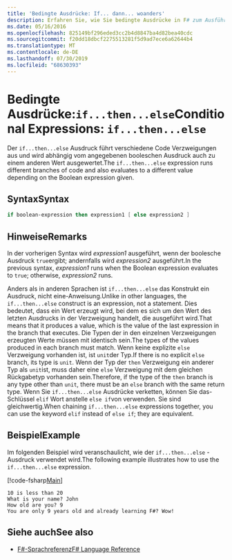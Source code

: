 ```yaml
---
title: 'Bedingte Ausdrücke: If... dann... woanders'
description: Erfahren Sie, wie Sie bedingte Ausdrücke in F# zum Ausführen der unterschiedliche Codezweige geschrieben.
ms.date: 05/16/2016
ms.openlocfilehash: 825149bf296eded3cc2b4d8847ba4d82bea40cdc
ms.sourcegitcommit: f20dd18dbcf2275513281f5d9ad7ece6a62644b4
ms.translationtype: MT
ms.contentlocale: de-DE
ms.lasthandoff: 07/30/2019
ms.locfileid: "68630393"
---
```

# <a name="conditional-expressions-ifthenelse"></a><span data-ttu-id="dffc5-103">Bedingte Ausdrücke:`if...then...else`</span><span class="sxs-lookup"><span data-stu-id="dffc5-103">Conditional Expressions: `if...then...else`</span></span>

<span data-ttu-id="dffc5-104">Der `if...then...else` Ausdruck führt verschiedene Code Verzweigungen aus und wird abhängig vom angegebenen booleschen Ausdruck auch zu einem anderen Wert ausgewertet.</span><span class="sxs-lookup"><span data-stu-id="dffc5-104">The `if...then...else` expression runs different branches of code and also evaluates to a different value depending on the Boolean expression given.</span></span>

## <a name="syntax"></a><span data-ttu-id="dffc5-105">Syntax</span><span class="sxs-lookup"><span data-stu-id="dffc5-105">Syntax</span></span>

```fsharp
if boolean-expression then expression1 [ else expression2 ]
```

## <a name="remarks"></a><span data-ttu-id="dffc5-106">Hinweise</span><span class="sxs-lookup"><span data-stu-id="dffc5-106">Remarks</span></span>

<span data-ttu-id="dffc5-107">In der vorherigen Syntax wird *expression1* ausgeführt, wenn der boolesche Ausdruck `true`ergibt; andernfalls wird *expression2* ausgeführt.</span><span class="sxs-lookup"><span data-stu-id="dffc5-107">In the previous syntax, *expression1* runs when the Boolean expression evaluates to `true`; otherwise, *expression2* runs.</span></span>

<span data-ttu-id="dffc5-108">Anders als in anderen Sprachen ist `if...then...else` das Konstrukt ein Ausdruck, nicht eine-Anweisung.</span><span class="sxs-lookup"><span data-stu-id="dffc5-108">Unlike in other languages, the `if...then...else` construct is an expression, not a statement.</span></span> <span data-ttu-id="dffc5-109">Dies bedeutet, dass ein Wert erzeugt wird, bei dem es sich um den Wert des letzten Ausdrucks in der Verzweigung handelt, die ausgeführt wird.</span><span class="sxs-lookup"><span data-stu-id="dffc5-109">That means that it produces a value, which is the value of the last expression in the branch that executes.</span></span> <span data-ttu-id="dffc5-110">Die Typen der in den einzelnen Verzweigungen erzeugten Werte müssen mit identisch sein.</span><span class="sxs-lookup"><span data-stu-id="dffc5-110">The types of the values produced in each branch must match.</span></span> <span data-ttu-id="dffc5-111">Wenn keine explizite `else` Verzweigung vorhanden ist, ist `unit`der Typ.</span><span class="sxs-lookup"><span data-stu-id="dffc5-111">If there is no explicit `else` branch, its type is `unit`.</span></span> <span data-ttu-id="dffc5-112">Wenn der Typ der `then` Verzweigung ein anderer Typ als `unit`ist, muss daher eine `else` Verzweigung mit dem gleichen Rückgabetyp vorhanden sein.</span><span class="sxs-lookup"><span data-stu-id="dffc5-112">Therefore, if the type of the `then` branch is any type other than `unit`, there must be an `else` branch with the same return type.</span></span> <span data-ttu-id="dffc5-113">Wenn Sie `if...then...else` Ausdrücke verketten, können Sie das-Schlüssel `elif` Wort anstelle `else if`von verwenden. Sie sind gleichwertig.</span><span class="sxs-lookup"><span data-stu-id="dffc5-113">When chaining `if...then...else` expressions together, you can use the keyword `elif` instead of `else if`; they are equivalent.</span></span>

## <a name="example"></a><span data-ttu-id="dffc5-114">Beispiel</span><span class="sxs-lookup"><span data-stu-id="dffc5-114">Example</span></span>

<span data-ttu-id="dffc5-115">Im folgenden Beispiel wird veranschaulicht, wie der `if...then...else` -Ausdruck verwendet wird.</span><span class="sxs-lookup"><span data-stu-id="dffc5-115">The following example illustrates how to use the `if...then...else` expression.</span></span>

[!code-fsharp[Main](~/samples/snippets/fsharp/lang-ref-2/snippet4501.fs)]

```
10 is less than 20
What is your name? John
How old are you? 9
You are only 9 years old and already learning F#? Wow!
```

## <a name="see-also"></a><span data-ttu-id="dffc5-116">Siehe auch</span><span class="sxs-lookup"><span data-stu-id="dffc5-116">See also</span></span>

- [<span data-ttu-id="dffc5-117">F#-Sprachreferenz</span><span class="sxs-lookup"><span data-stu-id="dffc5-117">F# Language Reference</span></span>](index.md)
